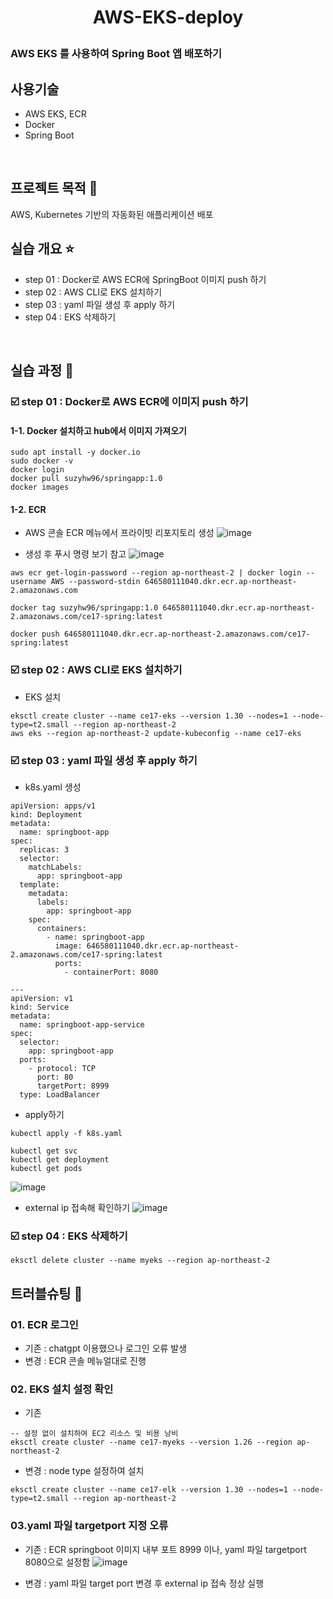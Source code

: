 # <p align="center"> AWS-EKS-deploy

### AWS EKS 를 사용하여 Spring Boot 앱 배포하기

## 사용기술
- AWS EKS, ECR
- Docker
- Spring Boot
<br>

## 프로젝트 목적 🌷

AWS, Kubernetes 기반의 자동화된 애플리케이션 배포 
<br>

## 실습 개요 :star:

- step 01 : Docker로 AWS ECR에 SpringBoot 이미지 push 하기
- step 02 : AWS CLI로 EKS 설치하기
- step 03 : yaml 파일 생성 후 apply 하기
- step 04 : EKS 삭제하기

<br>

## 실습 과정 :mag_right:

### ☑️ step 01 : Docker로 AWS ECR에 이미지 push 하기
#### 1-1. Docker 설치하고 hub에서 이미지 가져오기
```
sudo apt install -y docker.io
sudo docker -v
docker login
docker pull suzyhw96/springapp:1.0
docker images
```

#### 1-2. ECR 
- AWS 콘솔 ECR 메뉴에서 프라이빗 리포지토리 생성
![image](https://github.com/user-attachments/assets/a8571e20-d956-4e09-b1bc-8ef56c4086e3)

- 생성 후 푸시 명령 보기 참고
![image](https://github.com/user-attachments/assets/e569f9df-0706-46b1-b3f4-c1e27fc22b8e)

```
aws ecr get-login-password --region ap-northeast-2 | docker login --username AWS --password-stdin 646580111040.dkr.ecr.ap-northeast-2.amazonaws.com

docker tag suzyhw96/springapp:1.0 646580111040.dkr.ecr.ap-northeast-2.amazonaws.com/ce17-spring:latest

docker push 646580111040.dkr.ecr.ap-northeast-2.amazonaws.com/ce17-spring:latest

```


### ☑️ step 02 : AWS CLI로 EKS 설치하기
- EKS 설치
```
eksctl create cluster --name ce17-eks --version 1.30 --nodes=1 --node-type=t2.small --region ap-northeast-2
aws eks --region ap-northeast-2 update-kubeconfig --name ce17-eks
```

### ☑️ step 03 : yaml 파일 생성 후 apply 하기
- k8s.yaml 생성
```
apiVersion: apps/v1
kind: Deployment
metadata:
  name: springboot-app
spec:
  replicas: 3
  selector:
    matchLabels:
      app: springboot-app
  template:
    metadata:
      labels:
        app: springboot-app
    spec:
      containers:
        - name: springboot-app
          image: 646580111040.dkr.ecr.ap-northeast-2.amazonaws.com/ce17-spring:latest
          ports:
            - containerPort: 8080

---
apiVersion: v1
kind: Service
metadata:
  name: springboot-app-service
spec:
  selector:
    app: springboot-app
  ports:
    - protocol: TCP
      port: 80
      targetPort: 8999
  type: LoadBalancer

```

- apply하기

```
kubectl apply -f k8s.yaml

kubectl get svc
kubectl get deployment
kubectl get pods
```
![image](https://github.com/user-attachments/assets/207f2718-6f7e-439f-9a07-b8644c0beb91)


- external ip 접속해 확인하기
![image](https://github.com/user-attachments/assets/5cd41be4-25e3-4c8c-bf89-f6584cff6989)


### ☑️ step 04 : EKS 삭제하기

```
eksctl delete cluster --name myeks --region ap-northeast-2
```


## 트러블슈팅 📝
### 01. ECR 로그인
- 기존 : chatgpt 이용했으나 로그인 오류 발생
- 변경 : ECR 콘솔 메뉴얼대로 진행

### 02. EKS 설치 설정 확인
- 기존 
```
-- 설정 없이 설치하여 EC2 리소스 및 비용 낭비
eksctl create cluster --name ce17-myeks --version 1.26 --region ap-northeast-2
```

- 변경 : node type 설정하여 설치
```
eksctl create cluster --name ce17-elk --version 1.30 --nodes=1 --node-type=t2.small --region ap-northeast-2
```

### 03.yaml 파일 targetport 지정 오류
- 기존 : ECR springboot 이미지 내부 포트 8999 이나, yaml 파일 targetport 8080으로 설정함
![image](https://github.com/user-attachments/assets/a0166fd0-b982-4f24-9800-cc0fbb612f5d)

- 변경 : yaml 파일 target port 변경 후 external ip 접속 정상 실행 
